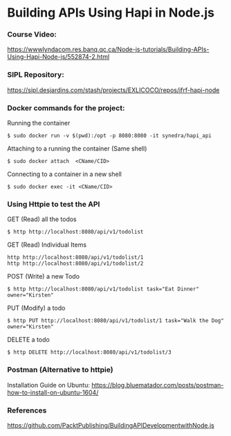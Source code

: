 # Building APIs Using Hapi in Node.js

### Course Video:

https://wwwlyndacom.res.banq.qc.ca/Node-js-tutorials/Building-APIs-Using-Hapi-Node-js/552874-2.html


### SIPL Repository:

https://sipl.desjardins.com/stash/projects/EXLICOCO/repos/jfrf-hapi-node


### Docker commands for the project:

Running the container 

`$ sudo docker run -v $(pwd):/opt -p 8080:8080 -it synedra/hapi_api`

Attaching to a running the container (Same shell)

`$ sudo docker attach  <CName/CID>`

Connecting to a container in a new shell

`$ sudo docker exec -it <CName/CID>`


### Using Httpie to test the API

GET (Read) all the todos

`$ http http://localhost:8080/api/v1/todolist`

GET (Read) Individual Items

```
http http://localhost:8080/api/v1/todolist/1
http http://localhost:8080/api/v1/todolist/2
```

POST (Write) a new Todo

`$ http http://localhost:8080/api/v1/todolist task="Eat Dinner" owner="Kirsten"`

PUT (Modify) a todo

`$ http PUT http://localhost:8080/api/v1/todolist/1 task="Walk the Dog" owner="Kirsten"`

DELETE a todo

`$ http DELETE http://localhost:8080/api/v1/todolist/3`

### Postman (Alternative to httpie)

Installation Guide on Ubuntu: https://blog.bluematador.com/posts/postman-how-to-install-on-ubuntu-1604/

### References
https://github.com/PacktPublishing/BuildingAPIDevelopmentwithNode.js


